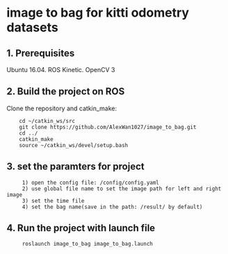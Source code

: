 # image to bag for kitti odometry datasets
## 1. Prerequisites
Ubuntu  16.04.   ROS Kinetic. OpenCV 3

## 2. Build the project on ROS
Clone the repository and catkin_make:
```
    cd ~/catkin_ws/src
    git clone https://github.com/AlexWan1027/image_to_bag.git
    cd ../
    catkin_make
    source ~/catkin_ws/devel/setup.bash
```
## 3. set the paramters for project
```
     1) open the config file: /config/config.yaml
     2) use global file name to set the image path for left and right image
     3) set the time file
     4) set the bag name(save in the path: /result/ by default)
```

## 4. Run the project with launch file
```
     roslaunch image_to_bag image_to_bag.launch
```